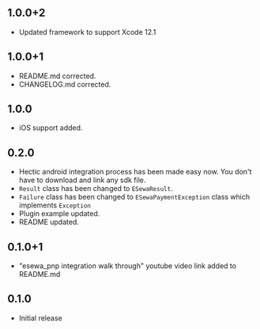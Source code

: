 ## 1.0.0+2
- Updated framework to support Xcode 12.1

## 1.0.0+1

- README.md corrected.
- CHANGELOG.md corrected.

## 1.0.0

- iOS support added.

## 0.2.0

- Hectic android integration process has been made easy now. You don't have to download and link any sdk file.
- `Result` class has been changed to `ESewaResult`.
- `Failure` class has been changed to `ESewaPaymentException` class which implements `Exception`
- Plugin example updated.
- README updated. 

## 0.1.0+1

- "esewa_pnp integration walk through" youtube video link added to README.md

## 0.1.0

- Initial release
